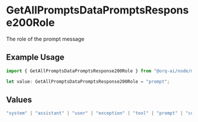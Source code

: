 # GetAllPromptsDataPromptsResponse200Role

The role of the prompt message

## Example Usage

```typescript
import { GetAllPromptsDataPromptsResponse200Role } from "@orq-ai/node/models/operations";

let value: GetAllPromptsDataPromptsResponse200Role = "prompt";
```

## Values

```typescript
"system" | "assistant" | "user" | "exception" | "tool" | "prompt" | "correction" | "expected_output"
```